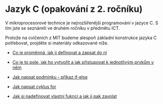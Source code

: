 # Jazyk C (opakování z 2. ročníku)

V mikroprocesorové technice je nejrozšířenější programování v jazyce C. S tím jste se seznámili ve druhém ročníku v předmětu ICT.

Protože na cvičeních z MIT budeme alespoň základní konstrukce jazyka C potřebovat, projděte si materiály odkazované níže.

- [Co je proměnná, jak ji definovat a zapsat do ní](https://mrlvsb.github.io/upr-skripta/c/promenne/promenne.html)

- [Co je to pole, jak ho vytvořit a jak přistupovat k jednotlivým prvkům v něm](https://mrlvsb.github.io/upr-skripta/c/pole/staticka_pole.html)
 
- [Jak napsat podmínku - příkaz if-else](https://mrlvsb.github.io/upr-skripta/c/rizeni_toku/if.html)
  
- [Jak napsat cyklus for](https://mrlvsb.github.io/upr-skripta/c/rizeni_toku/for.html)
  
- [Jak si nadefinovat vlastní fuknci a jak ji pak zavolat](https://mrlvsb.github.io/upr-skripta/c/funkce/funkce.html)


